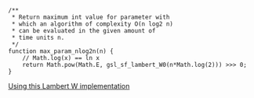 ```
/**
 * Return maximum int value for parameter with
 * which an algorithm of complexity O(n log2 n)
 * can be evaluated in the given amount of
 * time units n.
 */
function max_param_nlog2n(n) {
	// Math.log(x) == ln x
	return Math.pow(Math.E, gsl_sf_lambert_W0(n*Math.log(2))) >>> 0;
}
```
[Using this Lambert W implementation](https://github.com/protobi/lambertw)
